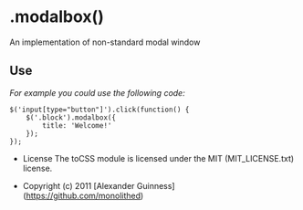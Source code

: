 # .modalbox()

An implementation of non-standard modal window

## Use
*For example you could use the following code:*

	$('input[type="button"]').click(function() {
		$('.block').modalbox({
			title: 'Welcome!'
		});
	});

* License
    The toCSS module is licensed under the MIT (MIT_LICENSE.txt) license.

* Copyright (c) 2011 [Alexander Guinness] (https://github.com/monolithed)
